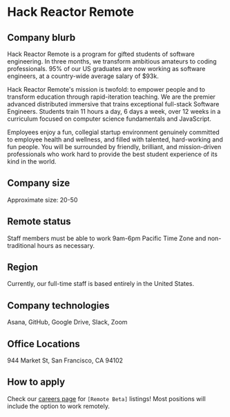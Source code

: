 # Hack Reactor Remote

## Company blurb

Hack Reactor Remote is a program for gifted students of software engineering.
In three months, we transform ambitious amateurs to coding professionals.
95% of our US graduates are now working as software engineers, at a
country-wide average salary of $93k.

Hack Reactor Remote's mission is twofold: to empower people and to transform
education through rapid-iteration teaching. We are the premier advanced
distributed immersive that trains exceptional full-stack Software Engineers.
Students train 11 hours a day, 6 days a week, over 12 weeks in a curriculum
focused on computer science fundamentals and JavaScript.

Employees enjoy a fun, collegial startup environment genuinely committed to
employee health and wellness, and filled with talented, hard-working and fun
people. You will be surrounded by friendly, brilliant, and mission-driven
professionals who work hard to provide the best student experience of its
kind in the world.

## Company size

Approximate size: 20-50

## Remote status

Staff members must be able to work 9am-6pm Pacific Time Zone and
non-traditional hours as necessary.

## Region

Currently, our full-time staff is based entirely in the United States.

## Company technologies

Asana, GitHub, Google Drive, Slack, Zoom

## Office Locations

944 Market St, San Francisco, CA 94102

## How to apply

Check our [careers page](http://www.hackreactor.com/careers) for
`[Remote Beta]` listings! Most positions will include the option to work
remotely.
